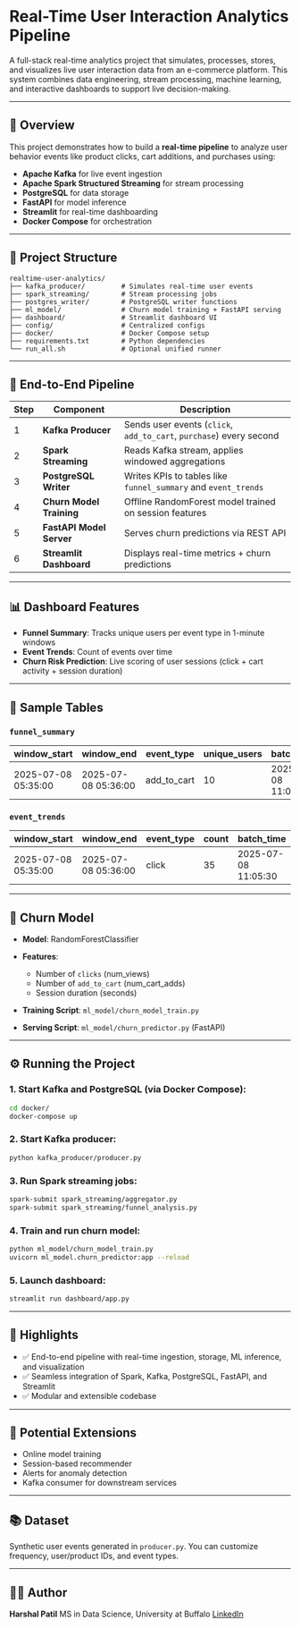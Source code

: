 # Real-Time User Interaction Analytics Pipeline

A full-stack real-time analytics project that simulates, processes, stores, and visualizes live user interaction data from an e-commerce platform. This system combines data engineering, stream processing, machine learning, and interactive dashboards to support live decision-making.

---

## 🚀 Overview

This project demonstrates how to build a **real-time pipeline** to analyze user behavior events like product clicks, cart additions, and purchases using:

* **Apache Kafka** for live event ingestion
* **Apache Spark Structured Streaming** for stream processing
* **PostgreSQL** for data storage
* **FastAPI** for model inference
* **Streamlit** for real-time dashboarding
* **Docker Compose** for orchestration

---

## 📁 Project Structure

```
realtime-user-analytics/
├── kafka_producer/         # Simulates real-time user events
├── spark_streaming/        # Stream processing jobs
├── postgres_writer/        # PostgreSQL writer functions
├── ml_model/               # Churn model training + FastAPI serving
├── dashboard/              # Streamlit dashboard UI
├── config/                 # Centralized configs
├── docker/                 # Docker Compose setup
├── requirements.txt        # Python dependencies
└── run_all.sh              # Optional unified runner
```

---

## 🔄 End-to-End Pipeline

| Step | Component                | Description                                                         |
| ---- | ------------------------ | ------------------------------------------------------------------- |
| 1    | **Kafka Producer**       | Sends user events (`click`, `add_to_cart`, `purchase`) every second |
| 2    | **Spark Streaming**      | Reads Kafka stream, applies windowed aggregations                   |
| 3    | **PostgreSQL Writer**    | Writes KPIs to tables like `funnel_summary` and `event_trends`      |
| 4    | **Churn Model Training** | Offline RandomForest model trained on session features              |
| 5    | **FastAPI Model Server** | Serves churn predictions via REST API                               |
| 6    | **Streamlit Dashboard**  | Displays real-time metrics + churn predictions                      |

---

## 📊 Dashboard Features

* **Funnel Summary**: Tracks unique users per event type in 1-minute windows
* **Event Trends**: Count of events over time
* **Churn Risk Prediction**: Live scoring of user sessions (click + cart activity + session duration)

---

## 🧪 Sample Tables

### `funnel_summary`

| window\_start       | window\_end         | event\_type   | unique\_users | batch\_time         |
| ------------------- | ------------------- | ------------- | ------------- | ------------------- |
| 2025-07-08 05:35:00 | 2025-07-08 05:36:00 | add\_to\_cart | 10            | 2025-07-08 11:05:30 |

### `event_trends`

| window\_start       | window\_end         | event\_type | count | batch\_time         |
| ------------------- | ------------------- | ----------- | ----- | ------------------- |
| 2025-07-08 05:35:00 | 2025-07-08 05:36:00 | click       | 35    | 2025-07-08 11:05:30 |

---

## 🧠 Churn Model

* **Model**: RandomForestClassifier
* **Features**:

  * Number of `clicks` (num\_views)
  * Number of `add_to_cart` (num\_cart\_adds)
  * Session duration (seconds)
* **Training Script**: `ml_model/churn_model_train.py`
* **Serving Script**: `ml_model/churn_predictor.py` (FastAPI)

---

## ⚙️ Running the Project

### 1. Start Kafka and PostgreSQL (via Docker Compose):

```bash
cd docker/
docker-compose up
```

### 2. Start Kafka producer:

```bash
python kafka_producer/producer.py
```

### 3. Run Spark streaming jobs:

```bash
spark-submit spark_streaming/aggregator.py
spark-submit spark_streaming/funnel_analysis.py
```

### 4. Train and run churn model:

```bash
python ml_model/churn_model_train.py
uvicorn ml_model.churn_predictor:app --reload
```

### 5. Launch dashboard:

```bash
streamlit run dashboard/app.py
```

---

## 🌟 Highlights

* ✅ End-to-end pipeline with real-time ingestion, storage, ML inference, and visualization
* ✅ Seamless integration of Spark, Kafka, PostgreSQL, FastAPI, and Streamlit
* ✅ Modular and extensible codebase

---

## 📌 Potential Extensions

* Online model training
* Session-based recommender
* Alerts for anomaly detection
* Kafka consumer for downstream services

---

## 📚 Dataset

Synthetic user events generated in `producer.py`. You can customize frequency, user/product IDs, and event types.

---

## 👨‍💻 Author

**Harshal Patil**
MS in Data Science, University at Buffalo
[LinkedIn](https://www.linkedin.com/in/aishvaryasalvi)


